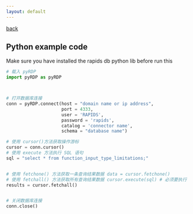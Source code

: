 ```yaml
---
layout: default
---
```


[back](./)

## Python example code

Make sure you have installed the rapids db python lib before run this

```python
# 载入 pyRDP
import pyRDP as pyRDP



# 打开数据库连接
conn = pyRDP.connect(host = "domain name or ip address",
                     port = 4333,
                     user = 'RAPIDS',
                     password = 'rapids',
                     catalog = 'connector name',
                     schema = "database name")

# 使用 cursor()方法获取操作游标
cursor = conn.cursor()
# 使用 execute 方法执行 SQL 语句
sql = "select * from function_input_type_limitations;" 


# 使用 fetchone() 方法获取一条查询结果数据 data = cursor.fetchone()
# 使用 fetchall() 方法获取所有查询结果数据 cursor.execute(sql) # 必须要执行
results = cursor.fetchall()


# 关闭数据库连接
conn.close()
```

